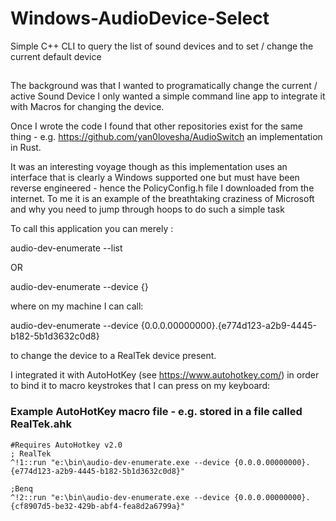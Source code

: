 # Windows-AudioDevice-Select
Simple C++ CLI to query the list of sound devices and to set / change the current default device

##
The background was that I wanted to programatically change the current / active Sound Device
I only wanted a simple command line app to integrate it with Macros for changing the device.

Once I wrote the code I found that other repositories exist for the same thing - e.g. https://github.com/yan0lovesha/AudioSwitch an implementation in Rust.

It was an interesting voyage though as this implementation uses an interface that is clearly a Windows supported one but must have been reverse engineered - hence the PolicyConfig.h file I downloaded from the internet. To me it is an example of the breathtaking craziness of Microsoft and why you need to jump through hoops to do such a simple task

To call this application you can merely :

audio-dev-enumerate --list

OR 

audio-dev-enumerate --device {}

where on my machine I can call:

audio-dev-enumerate --device {0.0.0.00000000}.{e774d123-a2b9-4445-b182-5b1d3632c0d8}

to change the device to a RealTek device present.


I integrated it with AutoHotKey (see https://www.autohotkey.com/) in order to bind it to macro keystrokes that I can press on my keyboard:

### Example AutoHotKey macro file - e.g. stored in a file called RealTek.ahk
    
    #Requires AutoHotkey v2.0
    ; RealTek
    ^!1::run "e:\bin\audio-dev-enumerate.exe --device {0.0.0.00000000}.{e774d123-a2b9-4445-b182-5b1d3632c0d8}"
    
    ;Benq
    ^!2::run "e:\bin\audio-dev-enumerate.exe --device {0.0.0.00000000}.{cf8907d5-be32-429b-abf4-fea8d2a6799a}"

